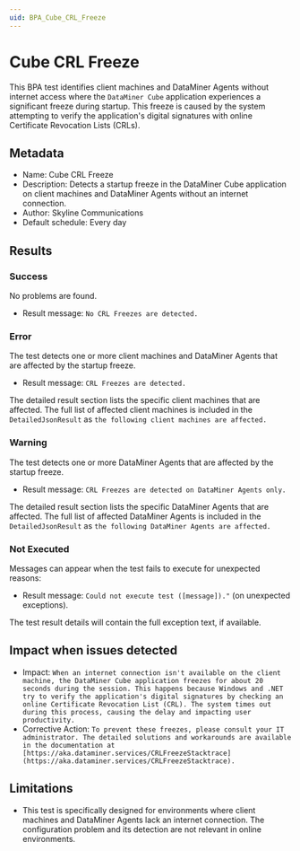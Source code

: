 ```yaml
---
uid: BPA_Cube_CRL_Freeze
---
```


# Cube CRL Freeze

This BPA test identifies client machines and DataMiner Agents without internet access where the `DataMiner Cube` application experiences a significant freeze during startup. This freeze is caused by the system attempting to verify the application's digital signatures with online Certificate Revocation Lists (CRLs).

## Metadata

- Name: Cube CRL Freeze
- Description: Detects a startup freeze in the DataMiner Cube application on client machines and DataMiner Agents without an internet connection.
- Author: Skyline Communications
- Default schedule: Every day

## Results

### Success

No problems are found.

- Result message: `No CRL Freezes are detected.`

### Error

The test detects one or more client machines and DataMiner Agents that are affected by the startup freeze.

- Result message: `CRL Freezes are detected.`

The detailed result section lists the specific client machines that are affected. The full list of affected client machines is included in the `DetailedJsonResult` as `the following client machines are affected.`

### Warning

The test detects one or more DataMiner Agents that are affected by the startup freeze.

- Result message: `CRL Freezes are detected on DataMiner Agents only.`

The detailed result section lists the specific DataMiner Agents that are affected. The full list of affected DataMiner Agents is included in the `DetailedJsonResult` as `the following DataMiner Agents are affected.`

### Not Executed

Messages can appear when the test fails to execute for unexpected reasons:

- Result message: `Could not execute test ([message])."` (on unexpected exceptions).

The test result details will contain the full exception text, if available.

## Impact when issues detected

- Impact: `When an internet connection isn't available on the client machine, the DataMiner Cube application freezes for about 20 seconds during the session. This happens because Windows and .NET try to verify the application's digital signatures by checking an online Certificate Revocation List (CRL). The system times out during this process, causing the delay and impacting user productivity.`
- Corrective Action: `To prevent these freezes, please consult your IT administrator. The detailed solutions and workarounds are available in the documentation at [https://aka.dataminer.services/CRLFreezeStacktrace](https://aka.dataminer.services/CRLFreezeStacktrace).`


## Limitations

- This test is specifically designed for environments where client machines and DataMiner Agents lack an internet connection. The configuration problem and its detection are not relevant in online environments.